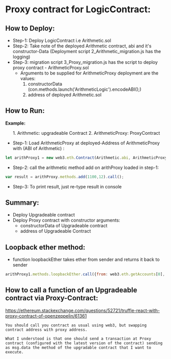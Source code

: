 # Proxy contract for LogicContract:

## How to Deploy:
- Step-1: Deploy LogicContract i.e Arithmetic.sol
- Step-2: Take note of the deployed Arithmetic contract, abi  and it's constructor-Data
          (Deployment script 2_Arithmetic_migration.js has the logging)
- Step-3: migration script 3_Proxy_migration.js has the script to deploy proxy contract - ArithmeticProxy.sol
  - Arguments to be supplied for ArithmeticProxy deployment are the values:
     1. constructorData (con.methods.launch('ArithmeticLogic').encodeABI();)
     2. address of deployed Arithmetic.sol
 
## How to Run:
<b>Example:</b>
<ol>
1. Arithmetic: upgradeable Contract
2. ArithmeticProxy: ProxyContract
</ol>

- Step-1: Load ArithmeticProxy at deployed-Address of ArithmeticProxy with (ABI of Arithmetic) :

```js
let arithProxy1 = new web3.eth.Contract(Arithmetic.abi, ArithmeticProxy.address, {address:ArithmeticProxy.address});
```

- Step-2: call the arithmetic method add on arithProxy loaded in step-1:

```js
var result = arithProxy.methods.add(1100,12).call();
```

- Step-3: To print result, just re-type result in console

## Summary:

- Deploy Upgradeable contract
- Deploy Proxy contract with constructor arguments: 
    - constructorData of Upgradeable contract
    - address of Upgradeable Contract

## Loopback ether method:

- function loopbackEther takes ether from sender and returns it back to sender

```js
arithProxy1.methods.loopbackEther.call({from: web3.eth.getAccounts[0], value: web3.utils.toWei('10','ether')})
```

## How to call a function of an Upgradeable contract via Proxy-Contract:

https://ethereum.stackexchange.com/questions/52721/truffle-react-with-proxy-contract-of-openzeppelin/61361

```
You should call you contract as usual using web3, but swapping contract address with proxy address. 

What I understood is that one should send a transaction at Proxy contract (configured with the latest version of the contract) sending as msg.data the method of the upgradable contract that I want to execute.
```

